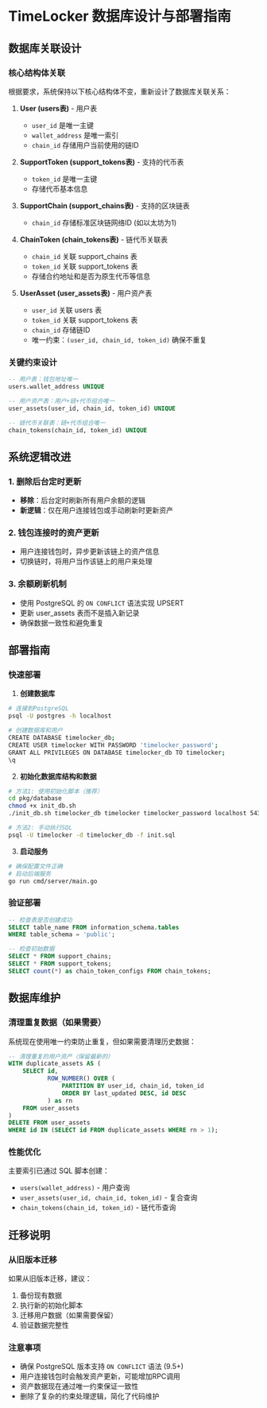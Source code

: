 # TimeLocker 数据库设计与部署指南

## 数据库关联设计

### 核心结构体关联

根据要求，系统保持以下核心结构体不变，重新设计了数据库关联关系：

1. **User (users表)** - 用户表
   - `user_id` 是唯一主键
   - `wallet_address` 是唯一索引
   - `chain_id` 存储用户当前使用的链ID

2. **SupportToken (support_tokens表)** - 支持的代币表
   - `token_id` 是唯一主键
   - 存储代币基本信息

3. **SupportChain (support_chains表)** - 支持的区块链表
   - `chain_id` 存储标准区块链网络ID (如以太坊为1)

4. **ChainToken (chain_tokens表)** - 链代币关联表
   - `chain_id` 关联 support_chains 表
   - `token_id` 关联 support_tokens 表
   - 存储合约地址和是否为原生代币等信息

5. **UserAsset (user_assets表)** - 用户资产表
   - `user_id` 关联 users 表
   - `token_id` 关联 support_tokens 表
   - `chain_id` 存储链ID
   - 唯一约束：`(user_id, chain_id, token_id)` 确保不重复

### 关键约束设计

```sql
-- 用户表：钱包地址唯一
users.wallet_address UNIQUE

-- 用户资产表：用户+链+代币组合唯一
user_assets(user_id, chain_id, token_id) UNIQUE

-- 链代币关联表：链+代币组合唯一  
chain_tokens(chain_id, token_id) UNIQUE
```

## 系统逻辑改进

### 1. 删除后台定时更新
- **移除**：后台定时刷新所有用户余额的逻辑
- **新逻辑**：仅在用户连接钱包或手动刷新时更新资产

### 2. 钱包连接时的资产更新
- 用户连接钱包时，异步更新该链上的资产信息
- 切换链时，将用户当作该链上的用户来处理

### 3. 余额刷新机制
- 使用 PostgreSQL 的 `ON CONFLICT` 语法实现 UPSERT
- 更新 user_assets 表而不是插入新记录
- 确保数据一致性和避免重复

## 部署指南

### 快速部署

1. **创建数据库**
```bash
# 连接到PostgreSQL
psql -U postgres -h localhost

# 创建数据库和用户
CREATE DATABASE timelocker_db;
CREATE USER timelocker WITH PASSWORD 'timelocker_password';
GRANT ALL PRIVILEGES ON DATABASE timelocker_db TO timelocker;
\q
```

2. **初始化数据库结构和数据**
```bash
# 方法1: 使用初始化脚本（推荐）
cd pkg/database
chmod +x init_db.sh
./init_db.sh timelocker_db timelocker timelocker_password localhost 5432

# 方法2: 手动执行SQL
psql -U timelocker -d timelocker_db -f init.sql
```

3. **启动服务**
```bash
# 确保配置文件正确
# 启动后端服务
go run cmd/server/main.go
```

### 验证部署

```sql
-- 检查表是否创建成功
SELECT table_name FROM information_schema.tables 
WHERE table_schema = 'public';

-- 检查初始数据
SELECT * FROM support_chains;
SELECT * FROM support_tokens;
SELECT count(*) as chain_token_configs FROM chain_tokens;
```

## 数据库维护

### 清理重复数据（如果需要）
系统现在使用唯一约束防止重复，但如果需要清理历史数据：

```sql
-- 清理重复的用户资产（保留最新的）
WITH duplicate_assets AS (
    SELECT id, 
           ROW_NUMBER() OVER (
               PARTITION BY user_id, chain_id, token_id 
               ORDER BY last_updated DESC, id DESC
           ) as rn
    FROM user_assets
)
DELETE FROM user_assets 
WHERE id IN (SELECT id FROM duplicate_assets WHERE rn > 1);
```

### 性能优化

主要索引已通过 SQL 脚本创建：
- `users(wallet_address)` - 用户查询
- `user_assets(user_id, chain_id, token_id)` - 复合查询
- `chain_tokens(chain_id, token_id)` - 链代币查询

## 迁移说明

### 从旧版本迁移

如果从旧版本迁移，建议：

1. 备份现有数据
2. 执行新的初始化脚本
3. 迁移用户数据（如果需要保留）
4. 验证数据完整性

### 注意事项

- 确保 PostgreSQL 版本支持 `ON CONFLICT` 语法 (9.5+)
- 用户连接钱包时会触发资产更新，可能增加RPC调用
- 资产数据现在通过唯一约束保证一致性
- 删除了复杂的约束处理逻辑，简化了代码维护 